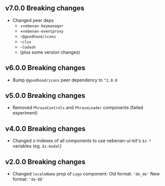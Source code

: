 ## v7.0.0 Breaking changes

- Changed peer deps
  - +`nebenan-keymanager`
  - +`nebenan-eventproxy`
  - -`@goodhood/icons`
  - -`clsx`
  - -`lodash`
  - (plus some version changes)

## v6.0.0 Breaking changes

- Bump `@goodhood/icons` peer dependency to `^2.0.0`

## v5.0.0 Breaking changes

- Removed `PhraseControls` and `PhraseLoader` components (failed experiment)

## v4.0.0 Breaking changes

- Changed z-indexes of all components to use nebenan-ui-kit's `$z-*` variables (eg. `$z-modal`)

## v2.0.0 Breaking changes

- Changed `localeName` prop of `Logo` component:
  Old format: `'de_de'`
  New format: `'de-DE'`
